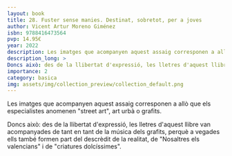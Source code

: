 ```yaml
---
layout: book
title: 28. Fuster sense manies. Destinat, sobretot, per a joves
author: Vicent Artur Moreno Giménez
isbn: 9788416473564
pvp: 14.95€
year: 2022
description: Les imatges que acompanyen aquest assaig corresponen a allò que els especialistes anomenen "street art", art urbà o grafits.
description_long: >
Doncs això: des de la llibertat d'expressió, les lletres d'aquest llibre van acompanyades de tant en tant de la música dels grafits, perquè a vegades ells també formen part del descrèdit de la realitat, de "Nosaltres els valencians" i de "criatures dolcíssimes".
importance: 2
category: basica
img: assets/img/collection_preview/collection_default.png
---
```


Les imatges que acompanyen aquest assaig corresponen a allò que els especialistes anomenen "street art", art urbà o grafits.

>
Doncs això: des de la llibertat d'expressió, les lletres d'aquest llibre van acompanyades de tant en tant de la música dels grafits, perquè a vegades ells també formen part del descrèdit de la realitat, de "Nosaltres els valencians" i de "criatures dolcíssimes".
